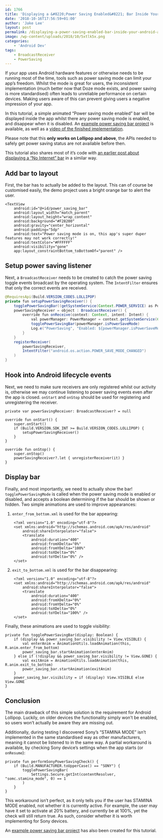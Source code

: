 ```yaml
---
id: 1766
title: 'Displaying a &#8220;Power Saving Enabled&#8221; Bar Inside Your Android App'
date: '2018-10-16T17:56:59+01:00'
author: 'Jake Lee'
layout: post
permalink: /displaying-a-power-saving-enabled-bar-inside-your-android-app/
image: /wp-content/uploads/2018/10/5xtlk5x.png
categories:
    - 'Android Dev'
tags:
    - BroadcastReceiver
    - PowerSaving
---
```


If your app uses Android hardware features or otherwise needs to be running most of the time, tools such as power saving mode can limit your app’s freedom. Whilst the mode is great for users, the inconsistent implementation (much better now that Doze mode exists, and power saving is more standardised) often leads to unreliable performance on certain devices. Making users aware of this can prevent giving users a negative impression of your app.

In this tutorial, a simple animated “Power saving mode enabled” bar will be displayed inside the app whilst there any power saving mode is enabled, and disappear when it is disabled. An [example power saving bar project](https://github.com/JakeSteam/PowerSavingBarDemo) is available, as well as a [video of the finished implementation](https://www.youtube.com/watch?v=AbYpf-pjPxI).

Please note that this **only works on Lollipop and above**, the APIs needed to safely get power saving status are not available before then.

This tutorial also shares most of it’s code with [an earlier post about displaying a “No Internet” bar](/displaying-a-no-internet-bar-inside-your-android-app/) in a similar way.

## Add bar to layout

First, the bar has to actually be added to the layout. This can of course be customised easily, the demo project uses a bright orange bar to alert the user.

```
<TextView
    android:id="@+id/power_saving_bar"
    android:layout_width="match_parent"
    android:layout_height="wrap_content"
    android:background="#F28200"
    android:gravity="center_horizontal"
    android:padding="5dp"
    android:text="Power saving mode is on, this app's super duper features may not work correctly!"
    android:textColor="#FFFFFF"
    android:visibility="gone"
    app:layout_constraintBottom_toBottomOf="parent" />
```

## Setup power saving listener

Next, a `BroadcastReceiver` needs to be created to catch the power saving toggle events broadcast by the operating system. The `IntentFilter` ensures that only the correct events are received.

```java
@RequiresApi(Build.VERSION_CODES.LOLLIPOP)
private fun setupPowerSavingReceiver() {
    togglePowerSavingBar((getSystemService(Context.POWER_SERVICE) as PowerManager).isPowerSaveMode)
    powerSavingReceiver = object : BroadcastReceiver() {
        override fun onReceive(context: Context, intent: Intent) {
            val powerManager: PowerManager = context.getSystemService(Context.POWER_SERVICE) as PowerManager
            togglePowerSavingBar(powerManager.isPowerSaveMode)
            Log.e("PowerSaving", "Enabled: ${powerManager.isPowerSaveMode}")
        }
    }
    registerReceiver(
        powerSavingReceiver,
        IntentFilter("android.os.action.POWER_SAVE_MODE_CHANGED")
    )
}
```

## Hook into Android lifecycle events

Next, we need to make sure receivers are only registered whilst our activity is, otherwise we may continue listening to power saving events even after the app is closed. `onStart` and `onStop` should be used for registering and unregistering the receiver.

```
private var powerSavingReceiver: BroadcastReceiver? = null

override fun onStart() {
    super.onStart()
    if (Build.VERSION.SDK_INT >= Build.VERSION_CODES.LOLLIPOP) {
        setupPowerSavingReceiver()
    }
}

override fun onStop() {
    super.onStop()
    powerSavingReceiver?.let { unregisterReceiver(it) }
}
```

## Display bar

Finally, and most importantly, we need to actually show the bar! `togglePowerSavingMode` is called when the power saving mode is enabled or disabled, and accepts a boolean determining if the bar should be shown or hidden. Two simple animations are used to improve appearances:

1. `enter_from_bottom.xml` is used for the bar appearing: 
```
    <?xml version="1.0" encoding="utf-8"?>
    <set xmlns:android="http://schemas.android.com/apk/res/android"
        android:shareInterpolator="false">
        <translate
            android:duration="400"
            android:fromXDelta="0%"
            android:fromYDelta="100%"
            android:toXDelta="0%"
            android:toYDelta="0%" />
    </set>
```
2. `exit_to_bottom.xml` is used for the bar disappearing: 
```
    <?xml version="1.0" encoding="utf-8"?>
    <set xmlns:android="http://schemas.android.com/apk/res/android"
        android:shareInterpolator="false">
        <translate
            android:duration="400"
            android:fromXDelta="0%"
            android:fromYDelta="0%"
            android:toXDelta="0%"
            android:toYDelta="100%" />
    </set>
```

Finally, these animations are used to toggle visibility:

```
private fun togglePowerSavingBar(display: Boolean) {
    if (display && power_saving_bar.visibility != View.VISIBLE) {
        val enterAnim = AnimationUtils.loadAnimation(this, R.anim.enter_from_bottom)
        power_saving_bar.startAnimation(enterAnim)
    } else if (!display && power_saving_bar.visibility != View.GONE) {
        val exitAnim = AnimationUtils.loadAnimation(this, R.anim.exit_to_bottom)
        power_saving_bar.startAnimation(exitAnim)
    }
    power_saving_bar.visibility = if (display) View.VISIBLE else View.GONE
}
```

## Conclusion

The main drawback of this simple solution is the requirement for Android Lollipop. Luckily, on older devices the functionality simply won’t be enabled, so users won’t actually be aware they are missing out.

Additionally, during testing I discovered Sony’s “STAMINA MODE” isn’t implemented in the same standardised way as other manufacturers, meaning it cannot be listened to in the same way. A partial workaround is available, by checking Sony device’s settings when the app starts (or `onResume`):

```
private fun performSonyPowerSavingCheck() {
    if (Build.MANUFACTURER.toUpperCase() == "SONY") {
        togglePowerSavingBar(
            Settings.Secure.getInt(contentResolver, "somc.stamina_mode", 0) == 1
        )
    }
}
```

This workaround isn’t perfect, as it only tells you if the user has STAMINA MODE enabled, not whether it is currently active. For example, the user may have it set to activate at 20% battery, and currently be at 100%, yet the check will still return true. As such, consider whether it is worth implementing for Sony devices.

An [example power saving bar project](https://github.com/JakeSteam/PowerSavingBarDemo) has also been created for this tutorial.